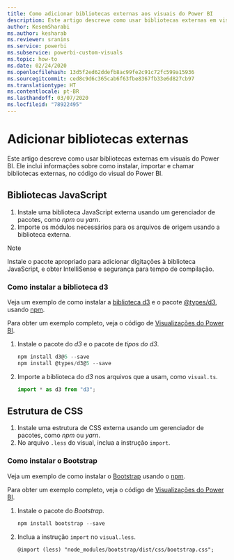 ```yaml
---
title: Como adicionar bibliotecas externas aos visuais do Power BI
description: Este artigo descreve como usar bibliotecas externas em visuais do Power BI.
author: KesemSharabi
ms.author: kesharab
ms.reviewer: sranins
ms.service: powerbi
ms.subservice: powerbi-custom-visuals
ms.topic: how-to
ms.date: 02/24/2020
ms.openlocfilehash: 13d5f2ed62ddefb8ac99fe2c91c72fc599a15936
ms.sourcegitcommit: ced8c9d6c365cab6f63fbe8367fb33e6d827cb97
ms.translationtype: HT
ms.contentlocale: pt-BR
ms.lasthandoff: 03/07/2020
ms.locfileid: "78922495"
---
```

# <a name="adding-external-libraries"></a>Adicionar bibliotecas externas

Este artigo descreve como usar bibliotecas externas em visuais do Power BI. Ele inclui informações sobre como instalar, importar e chamar bibliotecas externas, no código do visual do Power BI.

## <a name="javascript-libraries"></a>Bibliotecas JavaScript

1. Instale uma biblioteca JavaScript externa usando um gerenciador de pacotes, como *npm* ou *yarn*.
2. Importe os módulos necessários para os arquivos de origem usando a biblioteca externa.

>[!NOTE]
>Instale o pacote apropriado para adicionar digitações à biblioteca JavaScript, e obter IntelliSense e segurança para tempo de compilação.

### <a name="installing-the-d3-library"></a>Como instalar a biblioteca d3

Veja um exemplo de como instalar a [biblioteca d3](https://www.npmjs.com/package/d3) e o pacote [@types/d3](https://www.npmjs.com/package/@types/d3), usando [npm](https://www.npmjs.com/).

Para obter um exemplo completo, veja o código de [Visualizações do Power BI](https://github.com/microsoft/powerbi-visuals-gantt/blob/master/src/gantt.ts#L29).

1. Instale o pacote do *d3* e o pacote de *tipos do d3*.

    ```powershell
    npm install d3@5 --save
    npm install @types/d3@5 --save
    ```

2. Importe a biblioteca do *d3* nos arquivos que a usam, como `visual.ts`.

    ```typescript
    import * as d3 from "d3";
    ```

## <a name="css-framework"></a>Estrutura de CSS

1. Instale uma estrutura de CSS externa usando um gerenciador de pacotes, como *npm* ou *yarn*.
2. No arquivo `.less` do visual, inclua a instrução `import`.

### <a name="installing-bootstrap"></a>Como instalar o Bootstrap

Veja um exemplo de como instalar o [Bootstrap](https://www.npmjs.com/package/bootstrap) usando o [npm](https://www.npmjs.com/).

Para obter um exemplo completo, veja o código de [Visualizações do Power BI](https://github.com/Microsoft/powerbi-visuals-sankey/blob/c8200da56913cd8b253be949a35fad0f4472b6de/style/visual.less#L32).

1. Instale o pacote do *Bootstrap*.

    ```powershell
    npm install bootstrap --save
    ```

2. Inclua a instrução `import` no `visual.less`.

    ```less
    @import (less) "node_modules/bootstrap/dist/css/bootstrap.css";
    ```
